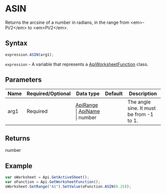 # ASIN

Returns the arcsine of a number in radians, in the range from &lt;em&gt;-Pi/2&lt;/em&gt; to &lt;em&gt;Pi/2&lt;/em&gt;.

## Syntax

```javascript
expression.ASIN(arg1);
```

`expression` - A variable that represents a [ApiWorksheetFunction](../ApiWorksheetFunction.md) class.

## Parameters

| **Name** | **Required/Optional** | **Data type** | **Default** | **Description** |
| ------------- | ------------- | ------------- | ------------- | ------------- |
| arg1 | Required | [ApiRange](../../ApiRange/ApiRange.md) \| [ApiName](../../ApiName/ApiName.md) \| number |  | The angle sine. It must be from -1 to 1. |

## Returns

number

## Example



```javascript editor-xlsx
var oWorksheet = Api.GetActiveSheet();
var oFunction = Api.GetWorksheetFunction();
oWorksheet.GetRange("A1").SetValue(oFunction.ASIN(0.25));
```
